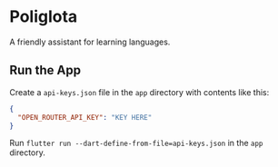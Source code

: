 # Poliglota

A friendly assistant for learning languages.

## Run the App

Create a `api-keys.json` file in the `app` directory with contents like this:

```json
{
  "OPEN_ROUTER_API_KEY": "KEY HERE"
}
```

Run `flutter run --dart-define-from-file=api-keys.json` in the `app` directory.
